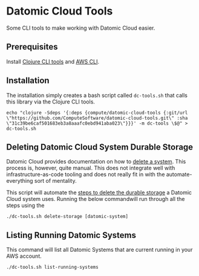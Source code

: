# Datomic Cloud Tools

Some CLI tools to make working with Datomic Cloud easier.

## Prerequisites

Install [Clojure CLI tools](https://clojure.org/guides/getting_started#_clojure_installer_and_cli_tools) and [AWS CLI](https://aws.amazon.com/cli/).

## Installation

The installation simply creates a bash script called `dc-tools.sh` that calls this library via the Clojure CLI tools.

```shell script
echo "clojure -Sdeps '{:deps {compute/datomic-cloud-tools {:git/url \"https://github.com/ComputeSoftware/datomic-cloud-tools.git\" :sha \"31c39be6caf501683eb3a8aaafc0ebd941aba023\"}}}' -m dc-tools \$@" > dc-tools.sh
```

## Deleting Datomic Cloud System Durable Storage

Datomic Cloud provides documentation on how to [delete a system](https://docs.datomic.com/cloud/operation/deleting.html). 
This process is, however, quite manual. This does not integrate well with infrastructure-as-code tooling and does not really
fit in with the automate-everything sort of mentality.

This script will automate the [steps to delete the durable storage](https://docs.datomic.com/cloud/operation/deleting.html#deleting-storage) 
a Datomic Cloud system uses. Running the below commandwill run through all the steps using the 

```shell script
./dc-tools.sh delete-storage [datomic-system]
```

## Listing Running Datomic Systems

This command will list all Datomic Systems that are current running in your AWS account.

```shell script
./dc-tools.sh list-running-systems
```